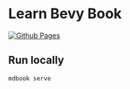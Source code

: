 # Learn Bevy Book

[![Github Pages](https://github.com/ddyy-game/learn-bevy-book/workflows/github%20pages/badge.svg)](https://ddyy-game.github.io/learn-bevy-book/)

## Run locally

```sh
mdbook serve
```
